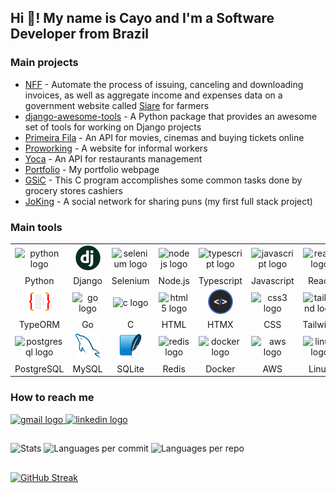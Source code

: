 <h2 align="left">Hi 👋! My name is Cayo and I'm a Software Developer from Brazil</h2>

### Main projects

- <a href="https://github.com/cayo-rodrigues/nff" target="_blank">NFF</a> - Automate the process of issuing, canceling and downloading invoices, as well as aggregate income and expenses data on a government website called <a href="https://www2.fazenda.mg.gov.br/sol/" target="_blank">Siare</a> for farmers
- <a href="https://github.com/cayo-rodrigues/django-awesome-tools" target="_blank">django-awesome-tools</a> - A Python package that provides an awesome set of tools for working on Django projects
- <a href="https://github.com/cayo-rodrigues/primeira-fila" target="_blank">Primeira Fila</a> - An API for movies, cinemas and buying tickets online
- <a href="https://github.com/cayo-rodrigues/proworking" target="_blank">Proworking</a> - A website for informal workers
- <a href="https://github.com/cayo-rodrigues/yoca" target="_blank">Yoca</a> - An API for restaurants management
- <a href="https://portfolio-ha1hscekn-cayorodrigues-projects.vercel.app/" target="_blank">Portfolio</a> - My portfolio webpage
- <a href="https://github.com/cayo-rodrigues/gsic" target="_blank">GSiC</a> - This C program accomplishes some common tasks done by grocery stores cashiers
- <a href="https://github.com/cayo-rodrigues/joking" target="_blank">JoKing</a> - A social network for sharing puns (my first full stack project)

### Main tools

<table>
  <tr>
    <td align="center" ><img src="https://cdn.jsdelivr.net/gh/devicons/devicon/icons/python/python-original.svg" height="40" width="40" alt="python logo" title="Python" /></td>
    <td align="center"><img src="./assets/dj.png" height="40" width="40" alt="django logo" title="Django" /></td>
    <td align="center"><img src="https://cdn.jsdelivr.net/gh/devicons/devicon/icons/selenium/selenium-original.svg" height="40" width="40" alt="selenium logo" title="Selenium" /></td>
    <td align="center"><img src="https://cdn.jsdelivr.net/gh/devicons/devicon/icons/nodejs/nodejs-original.svg" height="40" width="40" alt="nodejs logo" title="Node.js"  /></td>    
    <td align="center"><img src="https://cdn.jsdelivr.net/gh/devicons/devicon/icons/typescript/typescript-plain.svg" height="40" width="40" alt="typescript logo" title="Typescript"  /></td>
    <td align="center"><img src="https://cdn.jsdelivr.net/gh/devicons/devicon/icons/javascript/javascript-plain.svg" height="40" width="40" alt="javascript logo" title="Javascript"  /></td>
    <td align="center"><img src="https://cdn.jsdelivr.net/gh/devicons/devicon/icons/react/react-original.svg" height="40" width="40" alt="react logo" title="React" /></td>
  </tr>
  <tr>
    <td align="center">Python</td>
    <td align="center">Django</td>
    <td align="center">Selenium</td>
    <td align="center">Node.js</td>
    <td align="center">Typescript</td>
    <td align="center">Javascript</td>
    <td align="center">React</td>
  </tr>
  
  <tr>
    <td align="center"><img src="assets/typeorm.png" height="40" width="40" alt="typeorm logo" title="TypeORM"  /></td>
    <td align="center"><img src="https://cdn.jsdelivr.net/gh/devicons/devicon/icons/go/go-original.svg" height="40" width="40" alt="go logo" title="Go"  /></td>
    <td align="center"><img src="https://cdn.jsdelivr.net/gh/devicons/devicon/icons/c/c-original.svg" height="40" width="40" alt="c logo" title="C"  /></td>
    <td align="center"><img src="https://cdn.jsdelivr.net/gh/devicons/devicon/icons/html5/html5-original.svg" height="40" width="40" alt="html5 logo" title="HTML"  /></td>
    <td align="center"><img src="assets/htmx.png" height="40" width="40" alt="htmx logo" title="HTMX"  /></td>
    <td align="center"><img src="https://cdn.jsdelivr.net/gh/devicons/devicon/icons/css3/css3-original.svg" height="40" width="40" alt="css3 logo" title="CSS"  /></td>
    <td align="center"><img src="https://cdn.jsdelivr.net/gh/devicons/devicon/icons/tailwindcss/tailwindcss-original.svg" height="40" width="40" alt="tailwind logo" title="Tailwind"  /></td>
  </tr>
  <tr>    
    <td align="center">TypeORM</td>
    <td align="center">Go</td>
    <td align="center">C</td>
    <td align="center">HTML</td>
    <td align="center">HTMX</td>
    <td align="center">CSS</td>
    <td align="center">Tailwind</td>
  </tr>
  
  <tr>
    <td align="center"><img src="https://cdn.jsdelivr.net/gh/devicons/devicon/icons/postgresql/postgresql-original.svg" height="40" width="40" alt="postgresql logo" title="PostgreSQL"  /></td>
    <td align="center"><img src="https://github.com/devicons/devicon/blob/v2.15.1/icons/mysql/mysql-original.svg" height="40" width="40" alt="mysql logo" title="MySQL"  /></td>
    <td align="center"><img src="assets/sqlite.png" height="40" width="40" alt="sqlite logo" title="SQLite"  /></td>
    <td align="center"><img src="https://cdn.jsdelivr.net/gh/devicons/devicon/icons/redis/redis-original.svg" height="40" width="40" alt="redis logo" title="Redis"  /></td>
    <td align="center"><img src="https://cdn.jsdelivr.net/gh/devicons/devicon/icons/docker/docker-original.svg" height="40" width="40" alt="docker logo" title="Docker"  /></td>
    <td align="center"><img src="https://cdn.jsdelivr.net/gh/devicons/devicon/icons/amazonwebservices/amazonwebservices-plain-wordmark.svg" height="40" width="40" alt="aws logo" title="AWS"  /></td>
    <td align="center"><img src="https://cdn.jsdelivr.net/gh/devicons/devicon/icons/linux/linux-original.svg" height="40" width="40" alt="linux logo" title="Linux"  /></td>
  </tr>
  <tr>
    <td align="center">PostgreSQL</td>
    <td align="center">MySQL</td>
    <td align="center">SQLite</td>
    <td align="center">Redis</td>
    <td align="center">Docker</td>
    <td align="center">AWS</td>
    <td align="center">Linux</td>
  </tr>
</table>

### How to reach me

<div align="left" style="margin-top: 12px" >
  <a href="mailto:cayo.rodrigues1914@gmail.com" target="_blank">
    <img src="https://img.shields.io/static/v1?message=Gmail&logo=gmail&label=&color=D14836&logoColor=white&labelColor=&style=for-the-badge" height="35" alt="gmail logo"  />
  </a>
  <a href="https://www.linkedin.com/in/cayo-rodrigues/" target="_blank">
    <img src="https://img.shields.io/static/v1?message=LinkedIn&logo=linkedin&label=&color=0077B5&logoColor=white&labelColor=&style=for-the-badge" height="35" alt="linkedin logo"  />
  </a>
</div>

##

![Stats](http://github-profile-summary-cards.vercel.app/api/cards/stats?username=cayo-rodrigues&theme=tokyonight)
![Languages per commit](http://github-profile-summary-cards.vercel.app/api/cards/most-commit-language?username=cayo-rodrigues&theme=tokyonight)
![Languages per repo](http://github-profile-summary-cards.vercel.app/api/cards/repos-per-language?username=cayo-rodrigues&theme=tokyonight)

##

[![GitHub Streak](https://streak-stats.demolab.com?user=cayo-rodrigues&theme=tokyonight&hide_border=true)](https://git.io/streak-stats)
